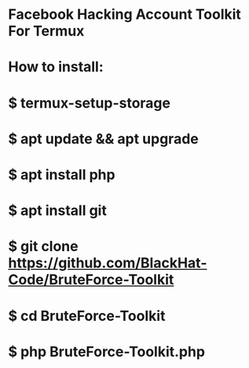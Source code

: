 # Facebook Hacking Account Toolkit For Termux

# How to install:
# $ termux-setup-storage
# $ apt update && apt upgrade
# $ apt install php
# $ apt install git
# $ git clone https://github.com/BlackHat-Code/BruteForce-Toolkit
# $ cd BruteForce-Toolkit
# $ php BruteForce-Toolkit.php
